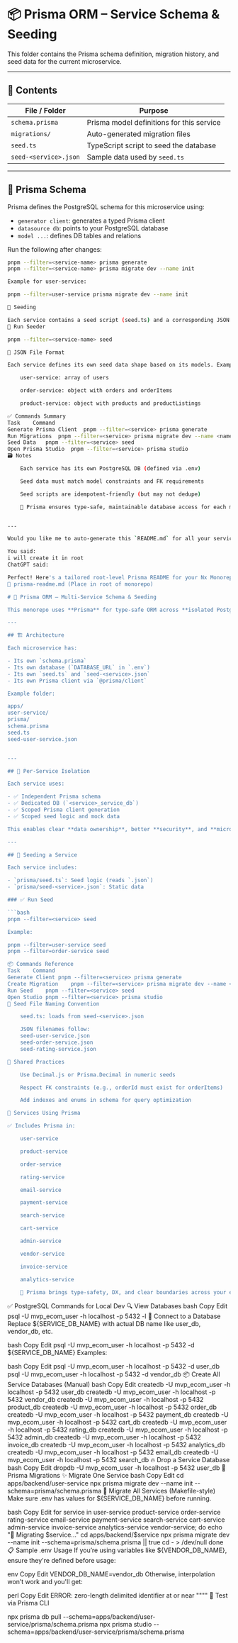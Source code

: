 # 📦 Prisma ORM – Service Schema & Seeding

This folder contains the Prisma schema definition, migration history, and seed data for the current microservice.

---

## 📁 Contents

| File / Folder         | Purpose                                   |
| --------------------- | ----------------------------------------- |
| `schema.prisma`       | Prisma model definitions for this service |
| `migrations/`         | Auto-generated migration files            |
| `seed.ts`             | TypeScript script to seed the database    |
| `seed-<service>.json` | Sample data used by `seed.ts`             |

---

## 📜 Prisma Schema

Prisma defines the PostgreSQL schema for this microservice using:

- `generator client`: generates a typed Prisma client
- `datasource db`: points to your PostgreSQL database
- `model ...`: defines DB tables and relations

Run the following after changes:

````bash
pnpm --filter=<service-name> prisma generate
pnpm --filter=<service-name> prisma migrate dev --name init

Example for user-service:

pnpm --filter=user-service prisma migrate dev --name init

🌱 Seeding

Each service contains a seed script (seed.ts) and a corresponding JSON file (seed-<service>.json) to load mock data.
🔁 Run Seeder

pnpm --filter=<service-name> seed

📄 JSON File Format

Each service defines its own seed data shape based on its models. Examples:

    user-service: array of users

    order-service: object with orders and orderItems

    product-service: object with products and productListings

✅ Commands Summary
Task	Command
Generate Prisma Client	pnpm --filter=<service> prisma generate
Run Migrations	pnpm --filter=<service> prisma migrate dev --name <name>
Seed Data	pnpm --filter=<service> seed
Open Prisma Studio	pnpm --filter=<service> prisma studio
🗃️ Notes

    Each service has its own PostgreSQL DB (defined via .env)

    Seed data must match model constraints and FK requirements

    Seed scripts are idempotent-friendly (but may not dedupe)

    🔐 Prisma ensures type-safe, maintainable database access for each microservice in a modular, isolated schema design.


---

Would you like me to auto-generate this `README.md` for all your service folders as `apps/<service>/prisma/README.md`?

You said:
i will create it in root
ChatGPT said:

Perfect! Here's a tailored root-level Prisma README for your Nx Monorepo e-commerce platform:
📁 prisma-readme.md (Place in root of monorepo)

# 🧾 Prisma ORM – Multi-Service Schema & Seeding

This monorepo uses **Prisma** for type-safe ORM across **isolated PostgreSQL databases per microservice**.

---

## 🏗️ Architecture

Each microservice has:

- Its own `schema.prisma`
- Its own database (`DATABASE_URL` in `.env`)
- Its own `seed.ts` and `seed-<service>.json`
- Its own Prisma client via `@prisma/client`

Example folder:

apps/
user-service/
prisma/
schema.prisma
seed.ts
seed-user-service.json


---

## 🧬 Per-Service Isolation

Each service uses:

- ✅ Independent Prisma schema
- ✅ Dedicated DB (`<service>_service_db`)
- ✅ Scoped Prisma client generation
- ✅ Scoped seed logic and mock data

This enables clear **data ownership**, better **security**, and **microservice independence**.

---

## 🔁 Seeding a Service

Each service includes:

- `prisma/seed.ts`: Seed logic (reads `.json`)
- `prisma/seed-<service>.json`: Static data

### ✅ Run Seed

```bash
pnpm --filter=<service> seed

Example:

pnpm --filter=user-service seed
pnpm --filter=order-service seed

📦 Commands Reference
Task	Command
Generate Client	pnpm --filter=<service> prisma generate
Create Migration	pnpm --filter=<service> prisma migrate dev --name <name>
Run Seed	pnpm --filter=<service> seed
Open Studio	pnpm --filter=<service> prisma studio
📁 Seed File Naming Convention

    seed.ts: loads from seed-<service>.json

    JSON filenames follow:
    seed-user-service.json
    seed-order-service.json
    seed-rating-service.json

🧠 Shared Practices

    Use Decimal.js or Prisma.Decimal in numeric seeds

    Respect FK constraints (e.g., orderId must exist for orderItems)

    Add indexes and enums in schema for query optimization

📌 Services Using Prisma

✅ Includes Prisma in:

    user-service

    product-service

    order-service

    rating-service

    email-service

    payment-service

    search-service

    cart-service

    admin-service

    vendor-service

    invoice-service

    analytics-service

    🧠 Prisma brings type-safety, DX, and clear boundaries across your event-driven microservices.
````
✅ PostgreSQL Commands for Local Dev
🔍 View Databases
bash
Copy
Edit
psql -U mvp_ecom_user -h localhost -p 5432 -l
🔑 Connect to a Database
Replace ${SERVICE_DB_NAME} with actual DB name like user_db, vendor_db, etc.

bash
Copy
Edit
psql -U mvp_ecom_user -h localhost -p 5432 -d ${SERVICE_DB_NAME}
Examples:

bash
Copy
Edit
psql -U mvp_ecom_user -h localhost -p 5432 -d user_db
psql -U mvp_ecom_user -h localhost -p 5432 -d vendor_db
📦 Create All Service Databases (Manual)
bash
Copy
Edit
createdb -U mvp_ecom_user -h localhost -p 5432 user_db
createdb -U mvp_ecom_user -h localhost -p 5432 vendor_db
createdb -U mvp_ecom_user -h localhost -p 5432 product_db
createdb -U mvp_ecom_user -h localhost -p 5432 order_db
createdb -U mvp_ecom_user -h localhost -p 5432 payment_db
createdb -U mvp_ecom_user -h localhost -p 5432 cart_db
createdb -U mvp_ecom_user -h localhost -p 5432 rating_db
createdb -U mvp_ecom_user -h localhost -p 5432 admin_db
createdb -U mvp_ecom_user -h localhost -p 5432 invoice_db
createdb -U mvp_ecom_user -h localhost -p 5432 analytics_db
createdb -U mvp_ecom_user -h localhost -p 5432 email_db
createdb -U mvp_ecom_user -h localhost -p 5432 search_db
🔥 Drop a Service Database
bash
Copy
Edit
dropdb -U mvp_ecom_user -h localhost -p 5432 user_db
🧬 Prisma Migrations
✨ Migrate One Service
bash
Copy
Edit
cd apps/backend/user-service
npx prisma migrate dev --name init --schema=prisma/schema.prisma
🔄 Migrate All Services (Makefile-style)
Make sure .env has values for ${SERVICE_DB_NAME} before running.

bash
Copy
Edit
for service in user-service product-service order-service rating-service email-service payment-service search-service cart-service admin-service invoice-service analytics-service vendor-service; do
  echo "🔄 Migrating $service..."
  cd apps/backend/$service
  npx prisma migrate dev --name init --schema=prisma/schema.prisma || true
  cd - > /dev/null
done
📋 Sample .env Usage
If you’re using variables like ${VENDOR_DB_NAME}, ensure they're defined before usage:

env
Copy
Edit
VENDOR_DB_NAME=vendor_db
Otherwise, interpolation won’t work and you'll get:

perl
Copy
Edit
ERROR: zero-length delimited identifier at or near """"
🧪 Test via Prisma CLI

npx prisma db pull --schema=apps/backend/user-service/prisma/schema.prisma
npx prisma studio --schema=apps/backend/user-service/prisma/schema.prisma
